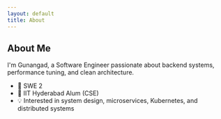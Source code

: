 ```yaml
---
layout: default
title: About
---
```


## About Me

I'm Gunangad, a Software Engineer passionate about backend systems, performance tuning, and clean architecture.

- 💼 SWE 2
- 🏫 IIT Hyderabad Alum (CSE)
- 💡 Interested in system design, microservices, Kubernetes, and distributed systems